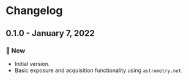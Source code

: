 # Changelog

## 0.1.0 - January 7, 2022

### 🚀 New

- Initial version.
- Basic exposure and acquisition functionality using `astrometry.net`.
